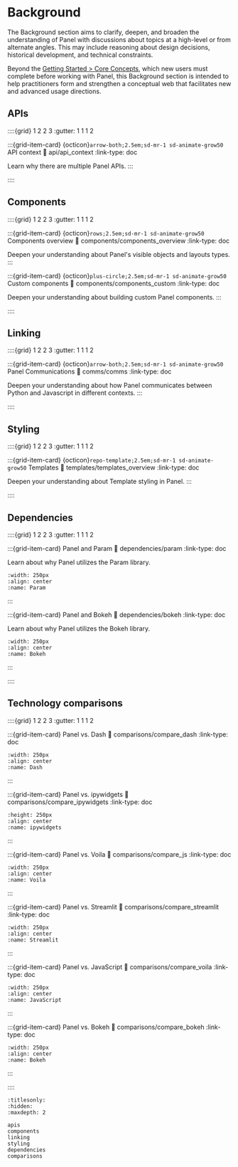 # Background

The Background section aims to clarify, deepen, and broaden the understanding of Panel with discussions about topics at a high-level or from alternate angles. This may include reasoning about design decisions, historical development, and technical constraints.

Beyond the [Getting Started > Core Concepts](../getting_started/core_concepts.md), which new users must complete before working with Panel, this Background section is intended to help practitioners form and strengthen a conceptual web that facilitates new and advanced usage directions.

## APIs

::::{grid} 1 2 2 3
:gutter: 1 1 1 2

:::{grid-item-card} {octicon}`arrow-both;2.5em;sd-mr-1 sd-animate-grow50` API context
:link: api/api_context
:link-type: doc

Learn why there are multiple Panel APIs.
:::

::::

## Components

::::{grid} 1 2 2 3
:gutter: 1 1 1 2

:::{grid-item-card} {octicon}`rows;2.5em;sd-mr-1 sd-animate-grow50` Components overview
:link: components/components_overview
:link-type: doc

Deepen your understanding about Panel's visible objects and layouts types.
:::

:::{grid-item-card} {octicon}`plus-circle;2.5em;sd-mr-1 sd-animate-grow50` Custom components
:link: components/components_custom
:link-type: doc

Deepen your understanding about building custom Panel components.
:::

::::

## Linking

::::{grid} 1 2 2 3
:gutter: 1 1 1 2

:::{grid-item-card} {octicon}`arrow-both;2.5em;sd-mr-1 sd-animate-grow50` Panel Communications
:link: comms/comms
:link-type: doc

Deepen your understanding about how Panel communicates between Python and Javascript in different contexts.
:::

::::

## Styling

::::{grid} 1 2 2 3
:gutter: 1 1 1 2

:::{grid-item-card} {octicon}`repo-template;2.5em;sd-mr-1 sd-animate-grow50` Templates
:link: templates/templates_overview
:link-type: doc

Deepen your understanding about Template styling in Panel.
:::

::::
## Dependencies

::::{grid} 1 2 2 3
:gutter: 1 1 1 2

:::{grid-item-card} Panel and Param
:link: dependencies/param
:link-type: doc

Learn about why Panel utilizes the Param library.

```{image} https://param.holoviz.org/_static/logo_stacked.png
:width: 250px
:align: center
:name: Param
```

:::

:::{grid-item-card} Panel and Bokeh
:link: dependencies/bokeh
:link-type: doc

Learn about why Panel utilizes the Bokeh library.

```{image} https://static.bokeh.org/branding/icons/bokeh-icon@5x.png
:width: 250px
:align: center
:name: Bokeh
```

:::

::::

## Technology comparisons

::::{grid} 1 2 2 3
:gutter: 1 1 1 2

:::{grid-item-card} Panel vs. Dash
:link: comparisons/compare_dash
:link-type: doc

```{image} https://plotly.github.io/images/dash.png
:width: 250px
:align: center
:name: Dash
```

:::

:::{grid-item-card} Panel vs. ipywidgets
:link: comparisons/compare_ipywidgets
:link-type: doc

```{image} https://upload.wikimedia.org/wikipedia/commons/thumb/3/38/Jupyter_logo.svg/414px-Jupyter_logo.svg.png
:height: 250px
:align: center
:name: ipywidgets
```

:::

:::{grid-item-card} Panel vs. Voila
:link: comparisons/compare_js
:link-type: doc

```{image} https://voila.readthedocs.io/en/stable/_images/voila-logo.svg
:width: 250px
:align: center
:name: Voila
```

:::

:::{grid-item-card} Panel vs. Streamlit
:link: comparisons/compare_streamlit
:link-type: doc

```{image} https://streamlit.io/images/brand/streamlit-mark-color.png
:width: 250px
:align: center
:name: Streamlit
```

:::

:::{grid-item-card} Panel vs. JavaScript
:link: comparisons/compare_voila
:link-type: doc

```{image} https://upload.wikimedia.org/wikipedia/commons/thumb/6/6a/JavaScript-logo.png/480px-JavaScript-logo.png
:width: 250px
:align: center
:name: JavaScript
```

:::

:::{grid-item-card} Panel vs. Bokeh
:link: comparisons/compare_bokeh
:link-type: doc

```{image} https://static.bokeh.org/branding/icons/bokeh-icon@5x.png
:width: 250px
:align: center
:name: Bokeh
```

:::

::::

```{toctree}
:titlesonly:
:hidden:
:maxdepth: 2

apis
components
linking
styling
dependencies
comparisons
```
